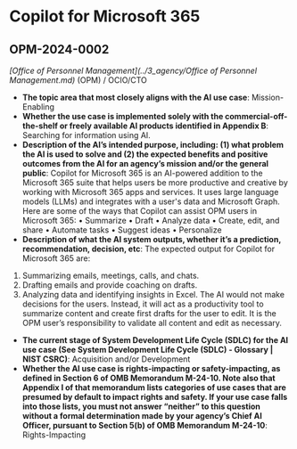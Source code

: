 # Copilot for Microsoft 365
## OPM-2024-0002
_[Office of Personnel Management](../3_agency/Office of Personnel Management.md)_ (OPM) / OCIO/CTO


+ **The topic area that most closely aligns with the AI use case**: Mission-Enabling
+ **Whether the use case is implemented solely with the commercial-off-the-shelf or freely available AI products identified in Appendix B**: Searching for information using AI.
+ **Description of the AI’s intended purpose, including: (1) what problem the AI is used to solve and (2) the expected benefits and positive outcomes from the AI for an agency’s mission and/or the general public**: Copilot for Microsoft 365 is an AI-powered addition to the Microsoft 365 suite that helps users be more productive and creative by working with Microsoft 365 apps and services. It uses large language models (LLMs) and integrates with a user's data and Microsoft Graph. Here are some of the ways that Copilot can assist OPM users in Microsoft 365:
•	Summarize 
•	Draft 
•	Analyze data 
•	Create, edit, and share
•	Automate tasks 
•	Suggest ideas 
•	Personalize
+ **Description of what the AI system outputs, whether it’s a prediction, recommendation, decision, etc**: The expected output for Copilot for Microsoft 365 are:
1)	Summarizing emails, meetings, calls, and chats. 
2)	Drafting emails and provide coaching on drafts. 
3)	Analyzing data and identifying insights in Excel. 
 The AI would not make decisions for the users. Instead, it will act as a productivity tool to summarize content and create first drafts for the user to edit. It is the OPM user’s responsibility to validate all content and edit as necessary.
+ **The current stage of System Development Life Cycle (SDLC) for the AI use case (See System Development Life Cycle (SDLC) - Glossary | NIST CSRC)**: Acquisition and/or Development
+ **Whether the AI use case is rights-impacting or safety-impacting, as defined in Section 6 of OMB Memorandum M-24-10. Note also that Appendix I of that memorandum lists categories of use cases that are presumed by default to impact rights and safety. If your use case falls into those lists, you must not answer “neither” to this question without a formal determination made by your agency’s Chief AI Officer, pursuant to Section 5(b) of OMB Memorandum M-24-10**: Rights-Impacting